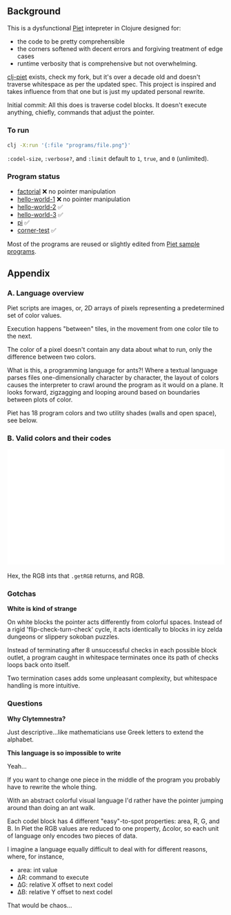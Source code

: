 ## Background

This is a dysfunctional [Piet](https://www.dangermouse.net/esoteric/piet.html) intepreter in Clojure designed for:

- the code to be pretty comprehensible
- the corners softened with decent errors and forgiving treatment of edge cases
- runtime verbosity that is comprehensive but not overwhelming.

[clj-piet](https://github.com/ljos/clj-piet) exists, check my fork, but it's over a decade old and doesn't traverse whitespace as per the updated spec. This project is inspired and takes influence from that one but is just my updated personal rewrite.

Initial commit: All this does is traverse codel blocks. It doesn't execute anything, chiefly, commands that adjust the pointer.

### To run

```sh
clj -X:run '{:file "programs/file.png"}'
```

`:codel-size`, `:verbose?`, and `:limit` default to `1`, `true`, and `0` (unlimited).

### Program status

- [factorial](./programs/factorial.png) ❌ no pointer manipulation
- [hello-world-1](./programs/hello-world-1.png) ❌ no pointer manipulation
- [hello-world-2](./programs/hello-world-2.png) ✅
- [hello-world-3](./programs/hello-world-3.png) ✅
- [pi](./programs/pi.png) ✅
- [corner-test](./programs/corner-test.png) ✅

Most of the programs are reused or slightly edited from [Piet sample programs](https://www.dangermouse.net/esoteric/piet/samples.html).

## Appendix

### A. Language overview

Piet scripts are images, or, 2D arrays of pixels representing a predetermined set of color values.

Execution happens "between" tiles, in the movement from one color tile to the next.

The color of a pixel doesn't contain any data about what to run, only the difference between two colors.

What is this, a programming language for ants?! Where a textual language parses files one-dimensionally character by character, the layout of colors causes the interpreter to crawl around the program as it would on a plane. It looks forward, zigzagging and looping around based on boundaries between plots of color.

Piet has 18 program colors and two utility shades (walls and open space), see below.

### B. Valid colors and their codes

![Table of piet colors, hex codes, java rbg ints, and rgb trios](./resources/table.svg)

Hex, the RGB ints that `.getRGB` returns, and RGB.

### Gotchas

**White is kind of strange**

On white blocks the pointer acts differently from colorful spaces. Instead of a rigid 'flip-check-turn-check' cycle, it acts identically to blocks in icy zelda dungeons or slippery sokoban puzzles.

Instead of terminating after 8 unsuccessful checks in each possible block outlet, a program caught in whitespace terminates once its path of checks loops back onto itself.

Two termination cases adds some unpleasant complexity, but whitespace handling is more intuitive.

### Questions

**Why Clytemnestra?**

Just descriptive...like mathematicians use Greek letters to extend the alphabet.

**This language is so impossible to write**

Yeah...

If you want to change one piece in the middle of the program you probably have to rewrite the whole thing.

With an abstract colorful visual language I'd rather have the pointer jumping around than doing an ant walk.

Each codel block has 4 different "easy"-to-spot properties: area, R, G, and B. In Piet the RGB values are reduced to one property, ∆color, so each unit of language only encodes two pieces of data.

I imagine a language equally difficult to deal with for different reasons, where, for instance,

- area: int value
- ∆R: command to execute
- ∆G: relative X offset to next codel
- ∆B: relative Y offset to next codel

That would be chaos...
